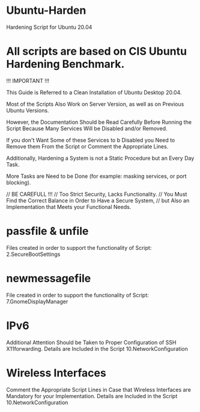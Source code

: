 # Ubuntu-Harden
Hardening Script for Ubuntu 20.04

All scripts are based on CIS Ubuntu Hardening Benchmark.
============================================================================================================================

!!! IMPORTANT !!!

This Guide is Referred to a Clean Installation of Ubuntu Desktop 20.04.

Most of the Scripts Also Work on Server Version, as well as on Previous Ubuntu Versions.

However, the Documentation Should be Read Carefully Before Running the Script Because Many Services Will be
Disabled and/or Removed.

If you don't Want Some of these Services to b Disabled you Need to Remove them From the Script or
Comment the Appropriate Lines.

Additionally, Hardening a System is not a Static Procedure but an Every Day Task.

More Tasks are Need to be Done (for example: masking services, or port blocking).

// BE CAREFULL !!!
// Too Strict Security, Lacks Functionality.
// You Must Find the Correct Balance in Order to Have a Secure System,
// but Also an Implementation that Meets your Functional Needs.

passfile & unfile
============================================================================================================================
Files created in order to support the functionality of Script: 2.SecureBootSettings


newmessagefile
============================================================================================================================
File created in order to support the functionality of Script: 7.GnomeDisplayManager

IPv6
============================================================================================================================
Additional Attention Should be Taken to Proper Configuration of SSH X11forwarding.
Details are Included in the Script 10.NetworkConfiguration

Wireless Interfaces
============================================================================================================================
Comment the Appropriate Script Lines in Case that Wireless Interfaces are Mandatory for your Implementation.
Details are Included in the Script 10.NetworkConfiguration

